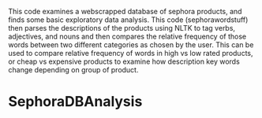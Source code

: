 This code examines a webscrapped database of sephora products, and finds some basic exploratory data analysis. This code (sephorawordstuff) then parses the descriptions of the products using NLTK to tag verbs, adjectives, and nouns and then compares the relative frequency of those words between two different categories as chosen by the user. This can be used to compare relative frequency of words in high vs low rated products, or cheap vs expensive products to examine how description key words change depending on group of product.

# SephoraDBAnalysis
